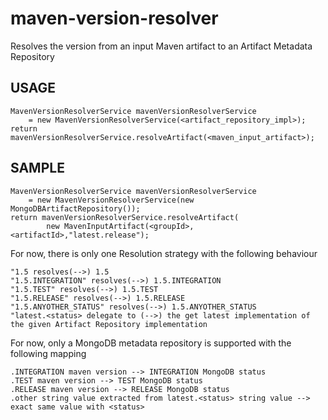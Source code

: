 maven-version-resolver
======================

Resolves the version from an input Maven artifact to an Artifact Metadata Repository


USAGE
----------------------
```
MavenVersionResolverService mavenVersionResolverService
    = new MavenVersionResolverService(<artifact_repository_impl>);
return mavenVersionResolverService.resolveArtifact(<maven_input_artifact>);
```

SAMPLE
-----------------------
```
MavenVersionResolverService mavenVersionResolverService
    = new MavenVersionResolverService(new MongoDBArtifactRepository());
return mavenVersionResolverService.resolveArtifact(
        new MavenInputArtifact(<groupId>,<artifactId>,"latest.release");
```

For now, there is only one Resolution strategy with the following behaviour
```
"1.5 resolves(-->) 1.5
"1.5.INTEGRATION" resolves(-->) 1.5.INTEGRATION
"1.5.TEST" resolves(-->) 1.5.TEST
"1.5.RELEASE" resolves(-->) 1.5.RELEASE
"1.5.ANYOTHER_STATUS" resolves(-->) 1.5.ANYOTHER_STATUS
"latest.<status> delegate to (-->) the get latest implementation of the given Artifact Repository implementation
```

For now, only a MongoDB metadata repository is supported with the following mapping
```
.INTEGRATION maven version --> INTEGRATION MongoDB status
.TEST maven version --> TEST MongoDB status
.RELEASE maven version --> RELEASE MongoDB status
.other string value extracted from latest.<status> string value --> exact same value with <status>
```


